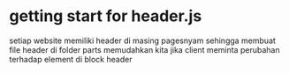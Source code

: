 # getting start for header.js
setiap website memiliki header di masing pagesnyam sehingga membuat file header di folder parts memudahkan kita jika client meminta perubahan terhadap element di block header